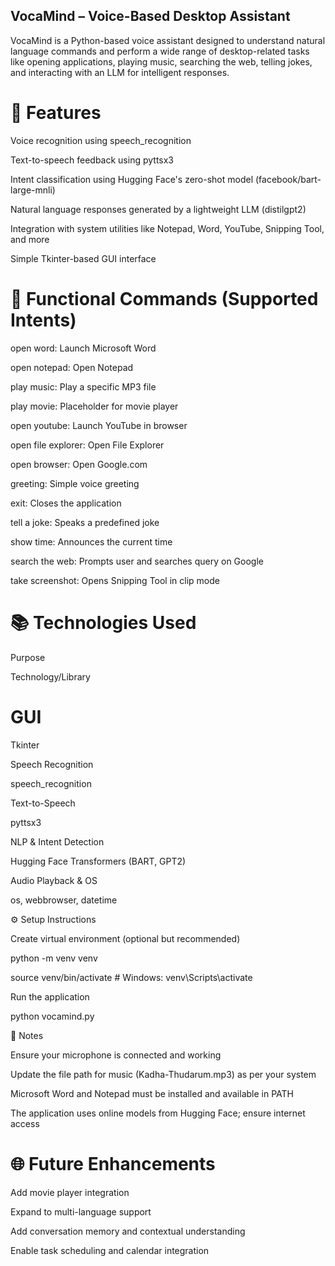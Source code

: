 ## VocaMind – Voice-Based Desktop Assistant

VocaMind is a Python-based voice assistant designed to understand natural language commands and perform a wide range of desktop-related tasks like opening applications, playing music, searching the web, telling jokes, and interacting with an LLM for intelligent responses.

# 🌟 Features

Voice recognition using speech_recognition


Text-to-speech feedback using pyttsx3


Intent classification using Hugging Face's zero-shot model (facebook/bart-large-mnli)


Natural language responses generated by a lightweight LLM (distilgpt2)


Integration with system utilities like Notepad, Word, YouTube, Snipping Tool, and more


Simple Tkinter-based GUI interface


# 🚀 Functional Commands (Supported Intents)


open word: Launch Microsoft Word


open notepad: Open Notepad


play music: Play a specific MP3 file


play movie: Placeholder for movie player


open youtube: Launch YouTube in browser


open file explorer: Open File Explorer


open browser: Open Google.com


greeting: Simple voice greeting


exit: Closes the application


tell a joke: Speaks a predefined joke


show time: Announces the current time


search the web: Prompts user and searches query on Google


take screenshot: Opens Snipping Tool in clip mode


# 📚 Technologies Used

Purpose


Technology/Library


# GUI


Tkinter


Speech Recognition


speech_recognition


Text-to-Speech


pyttsx3


NLP & Intent Detection


Hugging Face Transformers (BART, GPT2)


Audio Playback & OS


os, webbrowser, datetime


⚙️ Setup Instructions



Create virtual environment (optional but recommended)

python -m venv venv

source venv/bin/activate  # Windows: venv\Scripts\activate




Run the application


python vocamind.py


🚨 Notes


Ensure your microphone is connected and working


Update the file path for music (Kadha-Thudarum.mp3) as per your system


Microsoft Word and Notepad must be installed and available in PATH


The application uses online models from Hugging Face; ensure internet access


# 🌐 Future Enhancements

Add movie player integration


Expand to multi-language support


Add conversation memory and contextual understanding


Enable task scheduling and calendar integration
